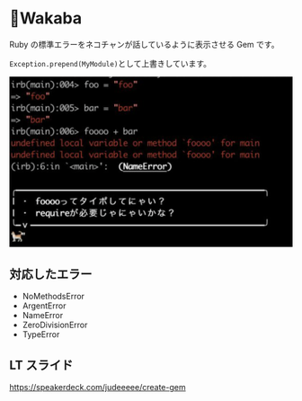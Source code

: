# 🔰Wakaba

Ruby の標準エラーをネコチャンが話しているように表示させる Gem です。

`Exception.prepend(MyModule)`として上書きしています。

![スクリーンショット](screenshot.png)

## 対応したエラー

- NoMethodsError
- ArgentError
- NameError
- ZeroDivisionError
- TypeError

## LT スライド

https://speakerdeck.com/judeeeee/create-gem
